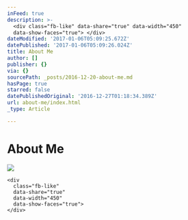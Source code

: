 ```yaml
---
inFeed: true
description: >-
  <div class="fb-like" data-share="true" data-width="450"
  data-show-faces="true"> </div>
dateModified: '2017-01-06T05:09:25.672Z'
datePublished: '2017-01-06T05:09:26.024Z'
title: About Me
author: []
publisher: {}
via: {}
sourcePath: _posts/2016-12-20-about-me.md
hasPage: true
starred: false
datePublishedOriginal: '2016-12-27T01:18:34.389Z'
url: about-me/index.html
_type: Article

---
```

# About Me
![](https://the-grid-user-content.s3-us-west-2.amazonaws.com/9b6442c6-c6d7-40db-a31c-32e7da06de73.jpg)

    <div
      class="fb-like"
      data-share="true"
      data-width="450"
      data-show-faces="true">
    </div>

<div class="fb-like" data-share="true" data-width="450" data-show-faces="true"\> </div\>